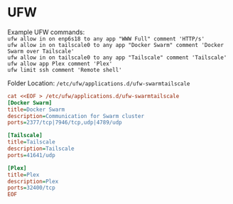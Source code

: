 # UFW

Example UFW commands: \
`ufw allow in on enp6s18 to any app "WWW Full" comment 'HTTP/s'` \
`ufw allow in on tailscale0 to any app "Docker Swarm" comment 'Docker Swarm over Tailscale'` \
`ufw allow in on tailscale0 to any app "Tailscale" comment 'Tailscale'` \
`ufw allow app Plex comment 'Plex'` \
`ufw limit ssh comment 'Remote shell'` 

Folder Location:
`/etc/ufw/applications.d/ufw-swarmtailscale`
```ini
cat <<EOF > /etc/ufw/applications.d/ufw-swarmtailscale
[Docker Swarm]
title=Docker Swarm
description=Communication for Swarm cluster
ports=2377/tcp|7946/tcp,udp|4789/udp

[Tailscale]
title=Tailscale
description=Tailscale
ports=41641/udp

[Plex]
title=Plex
description=Plex
ports=32400/tcp
EOF
```
